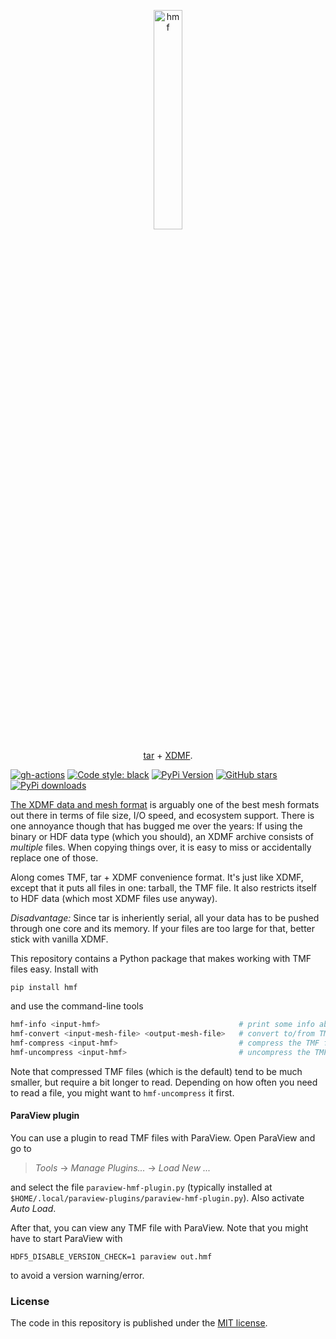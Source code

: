 <p align="center">
  <a href="https://github.com/nschloe/hmf"><img alt="hmf" src="https://nschloe.github.io/hmf/logo.svg" width="30%"></a>
  <p align="center"><a href="https://en.wikipedia.org/wiki/Tar_(computing)">tar</a> + <a href="http://xdmf.org/index.php/Main_Page">XDMF</a>.</p>
</p>

[![gh-actions](https://img.shields.io/github/workflow/status/nschloe/hmf/ci?style=flat-square)](https://github.com/nschloe/hmf/actions)
[![Code style: black](https://img.shields.io/badge/code%20style-black-000000.svg?style=flat-square)](https://github.com/psf/black)
[![PyPi Version](https://img.shields.io/pypi/v/hmf.svg?style=flat-square)](https://pypi.org/project/hmf)
[![GitHub stars](https://img.shields.io/github/stars/nschloe/hmf.svg?style=flat-square&logo=github&label=Stars&logoColor=white)](https://github.com/nschloe/hmf)
[![PyPi downloads](https://img.shields.io/pypi/dm/hmf.svg?style=flat-square)](https://pypistats.org/packages/hmf)

[The XDMF data and mesh format](http://xdmf.org/index.php/Main_Page) is arguably one of
the best mesh formats out there in terms of file size, I/O speed, and ecosystem support.
There is one annoyance though that has bugged me over the years: If using the binary or
HDF data type (which you should), an XDMF archive consists of _multiple_ files. When
copying things over, it is easy to miss or accidentally replace one of those.

Along comes TMF, tar + XDMF convenience format. It's just like XDMF, except that it puts
all files in one: tarball, the TMF file. It also restricts itself to HDF data (which
most XDMF files use anyway).

_Disadvantage:_ Since tar is inheriently serial, all your data has to be pushed through
one core and its memory. If your files are too large for that, better stick with vanilla
XDMF.

This repository contains a Python package that makes working with TMF files easy.
Install with
```
pip install hmf
```
and use the command-line tools
```bash
hmf-info <input-hmf>                               # print some info about the file
hmf-convert <input-mesh-file> <output-mesh-file>   # convert to/from TMF into other formats
hmf-compress <input-hmf>                           # compress the TMF file
hmf-uncompress <input-hmf>                         # uncompress the TMF file
```
Note that compressed TMF files (which is the default) tend to be much smaller, but
require a bit longer to read. Depending on how often you need to read a file, you might
want to `hmf-uncompress` it first.

#### ParaView plugin

You can use a plugin to read TMF files with ParaView. Open ParaView and go to

> _Tools_ -> _Manage Plugins..._ -> _Load New ..._

and select the file `paraview-hmf-plugin.py` (typically installed at
`$HOME/.local/paraview-plugins/paraview-hmf-plugin.py`). Also activate _Auto Load_.

After that, you can view any TMF file with ParaView. Note that you might have to start
ParaView with
```
HDF5_DISABLE_VERSION_CHECK=1 paraview out.hmf
```
to avoid a version warning/error.


### License

The code in this repository is published under the [MIT
license](https://en.wikipedia.org/wiki/MIT_License).
